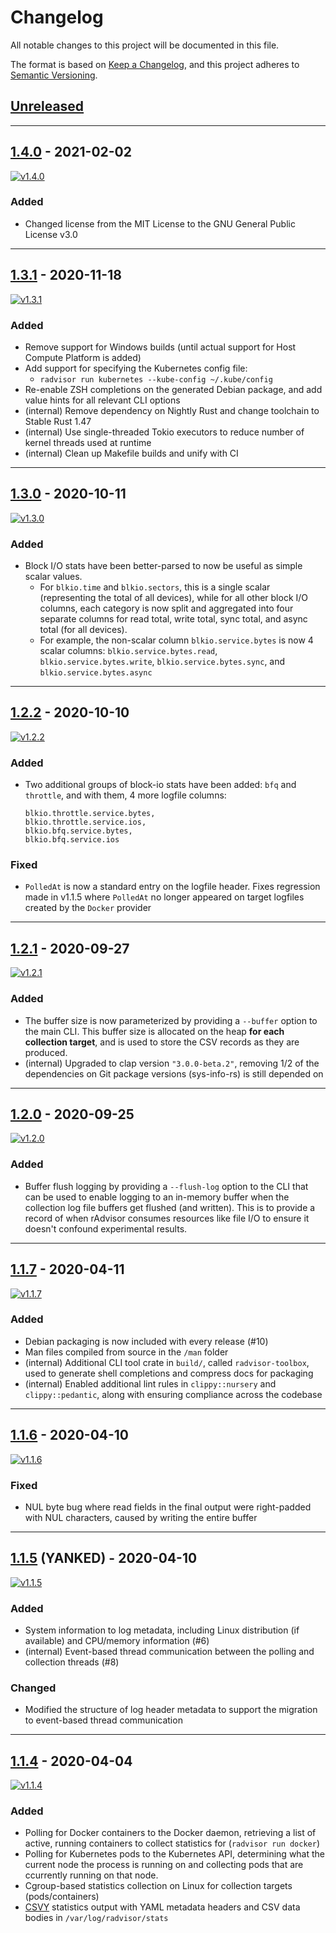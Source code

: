 # Changelog

All notable changes to this project will be documented in this file.

The format is based on [Keep a Changelog](https://keepachangelog.com/en/1.0.0/),
and this project adheres to [Semantic Versioning](https://semver.org/spec/v2.0.0.html).

## [Unreleased](https://github.com/elba-docker/radvisor/compare/v1.4.0...HEAD)

---

## [1.4.0](https://github.com/elba-docker/radvisor/compare/v1.3.0...v1.4.0) - 2021-02-02

[![v1.4.0](https://img.shields.io/badge/release-v1.4.0-2bab64)](https://github.com/elba-docker/radvisor/releases/tag/v1.4.0)

### Added

- Changed license from the MIT License to the GNU General Public License v3.0

---

## [1.3.1](https://github.com/elba-docker/radvisor/compare/v1.3.0...v1.3.1) - 2020-11-18

[![v1.3.1](https://img.shields.io/badge/release-v1.3.1-2bab64)](https://github.com/elba-docker/radvisor/releases/tag/v1.3.1)

### Added

- Remove support for Windows builds (until actual support for Host Compute Platform is added)
- Add support for specifying the Kubernetes config file:
  - `radvisor run kubernetes --kube-config ~/.kube/config`
- Re-enable ZSH completions on the generated Debian package, and add value hints for all relevant CLI options
- (internal) Remove dependency on Nightly Rust and change toolchain to Stable Rust 1.47
- (internal) Use single-threaded Tokio executors to reduce number of kernel threads used at runtime
- (internal) Clean up Makefile builds and unify with CI

---

## [1.3.0](https://github.com/elba-docker/radvisor/compare/v1.2.2...v1.3.0) - 2020-10-11

[![v1.3.0](https://img.shields.io/badge/release-v1.3.0-2bab64)](https://github.com/elba-docker/radvisor/releases/tag/v1.3.0)

### Added

- Block I/O stats have been better-parsed to now be useful as simple scalar values.
  - For `blkio.time` and `blkio.sectors`, this is a single scalar (representing the total of all devices), while for all other block I/O columns, each category is now split and aggregated into four separate columns for read total, write total, sync total, and async total (for all devices).
  - For example, the non-scalar column `blkio.service.bytes` is now 4 scalar columns: `blkio.service.bytes.read`, `blkio.service.bytes.write`, `blkio.service.bytes.sync`, and `blkio.service.bytes.async`

---

## [1.2.2](https://github.com/elba-docker/radvisor/compare/v1.2.1...v1.2.2) - 2020-10-10

[![v1.2.2](https://img.shields.io/badge/release-v1.2.2-2bab64)](https://github.com/elba-docker/radvisor/releases/tag/v1.2.2)

### Added

- Two additional groups of block-io stats have been added: `bfq` and `throttle`, and with them, 4 more logfile columns:
  ```
  blkio.throttle.service.bytes,
  blkio.throttle.service.ios,
  blkio.bfq.service.bytes,
  blkio.bfq.service.ios
  ```

### Fixed

- `PolledAt` is now a standard entry on the logfile header. Fixes regression made in v1.1.5 where `PolledAt` no longer appeared on target logfiles created by the `Docker` provider

---

## [1.2.1](https://github.com/elba-docker/radvisor/compare/v1.2.0...v1.2.1) - 2020-09-27

[![v1.2.1](https://img.shields.io/badge/release-v1.2.1-2bab64)](https://github.com/elba-docker/radvisor/releases/tag/v1.2.1)

### Added

- The buffer size is now parameterized by providing a `--buffer` option to the main CLI. This buffer size is allocated on the heap **for each collection target**, and is used to store the CSV records as they are produced.
- (internal) Upgraded to clap version `"3.0.0-beta.2"`, removing 1/2 of the dependencies on Git package versions (sys-info-rs) is still depended on

---

## [1.2.0](https://github.com/elba-docker/radvisor/compare/v1.1.7...v1.2.0) - 2020-09-25

[![v1.2.0](https://img.shields.io/badge/release-v1.2.0-2bab64)](https://github.com/elba-docker/radvisor/releases/tag/v1.2.0)

### Added

- Buffer flush logging by providing a `--flush-log` option to the CLI that can be used to enable logging to an in-memory buffer when the collection log file buffers get flushed (and written). This is to provide a record of when rAdvisor consumes resources like file I/O to ensure it doesn't confound experimental results.

---

## [1.1.7](https://github.com/elba-docker/radvisor/compare/v1.1.6...v1.1.7) - 2020-04-11

[![v1.1.7](https://img.shields.io/badge/release-v1.1.7-2bab64)](https://github.com/elba-docker/radvisor/releases/tag/v1.1.7)

### Added

- Debian packaging is now included with every release (#10)
- Man files compiled from source in the `/man` folder
- (internal) Additional CLI tool crate in `build/`, called `radvisor-toolbox`, used to generate shell completions and compress docs for packaging
- (internal) Enabled additional lint rules in `clippy::nursery` and `clippy::pedantic`, along with ensuring compliance across the codebase

---

## [1.1.6](https://github.com/elba-docker/radvisor/compare/v1.1.5...v1.1.6) - 2020-04-10

[![v1.1.6](https://img.shields.io/badge/release-v1.1.6-2bab64)](https://github.com/elba-docker/radvisor/releases/tag/v1.1.6)

### Fixed

- NUL byte bug where read fields in the final output were right-padded with NUL characters, caused by writing the entire buffer

---

## [1.1.5](https://github.com/elba-docker/radvisor/compare/v1.1.6...v1.1.5) (YANKED) - 2020-04-10

[![v1.1.5](https://img.shields.io/badge/release-v1.1.5-red)](https://github.com/elba-docker/radvisor/releases/tag/v1.1.5)

### Added

- System information to log metadata, including Linux distribution (if available) and CPU/memory information (#6)
- (internal) Event-based thread communication between the polling and collection threads (#8)

### Changed

- Modified the structure of log header metadata to support the migration to event-based thread communication

---

## [1.1.4](https://github.com/elba-docker/radvisor/compare/tail...v1.1.4) - 2020-04-04

[![v1.1.4](https://img.shields.io/badge/release-v1.1.4-2bab64)](https://github.com/elba-docker/radvisor/releases/tag/v1.1.4)

### Added

- Polling for Docker containers to the Docker daemon, retrieving a list of active, running containers to collect statistics for (`radvisor run docker`)
- Polling for Kubernetes pods to the Kubernetes API, determining what the current node the process is running on and collecting pods that are ccurrently running on that node.
- Cgroup-based statistics collection on Linux for collection targets (pods/containers)
- [CSVY](https://csvy.org/) statistics output with YAML metadata headers and CSV data bodies in `/var/log/radvisor/stats`
